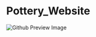 # Pottery_Website
![Github Preview Image](https://user-images.githubusercontent.com/123837559/232249587-84d89206-de45-4f34-b270-893a429e31ef.jpg)

